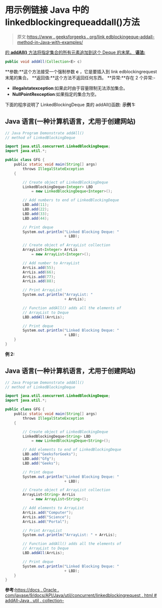 # 用示例链接 Java 中的 linkedblockingrequeaddall()方法

> 原文:[https://www . geeksforgeeks . org/link edblockingeque-addall-method-in-Java-with-examples/](https://www.geeksforgeeks.org/linkedblockingdeque-addall-method-in-java-with-examples/)

[的 **addAll()** 方法将指定集合的所有元素追加到这个 Deque 的末尾。
**语法:**](https://www.geeksforgeeks.org/linkedblockingdeque-in-java-with-examples/) 

```java
public void addAll(Collection<E> c)
```

**参数:**这个方法接受一个强制参数 **c** ，它是要插入到 link edblockingrequest 末尾的集合。
**返回值:**这个方法不返回任何东西。
**异常:**存在 2 个异常:-

*   **illegalstatexception**:如果此时由于容量限制无法添加集合。
*   **NullPointRexception**:如果指定的集合为空。

下面的程序说明了 LinkedBlockingDeque 类的 addAll()函数:
**示例 1:**

## Java 语言(一种计算机语言，尤用于创建网站)

```java
// Java Program Demonstrate addAll()
// method of LinkedBlockingDeque

import java.util.concurrent.LinkedBlockingDeque;
import java.util.*;

public class GFG {
    public static void main(String[] args)
        throws IllegalStateException
    {

        // Create object of LinkedBlockingDeque
        LinkedBlockingDeque<Integer> LBD
            = new LinkedBlockingDeque<Integer>();

        // Add numbers to end of LinkedBlockingDeque
        LBD.add(11);
        LBD.add(22);
        LBD.add(33);
        LBD.add(44);

        // Print deque
        System.out.println("Linked Blocking Deque: "
                           + LBD);

        // Create object of ArrayList collection
        ArrayList<Integer> ArrLis
            = new ArrayList<Integer>();

        // Add number to ArrayList
        ArrLis.add(55);
        ArrLis.add(66);
        ArrLis.add(77);
        ArrLis.add(88);

        // Print ArrayList
        System.out.println("ArrayList: "
                           + ArrLis);

        // Function addAll() adds all the elements of
        // ArrayList to Deque
        LBD.addAll(ArrLis);

        // Print deque
        System.out.println("Linked Blocking Deque: "
                           + LBD);
    }
}
```

**例 2:**

## Java 语言(一种计算机语言，尤用于创建网站)

```java
// Java Program Demonstrate addAll()
// method of LinkedBlockingDeque

import java.util.concurrent.LinkedBlockingDeque;
import java.util.*;

public class GFG {
    public static void main(String[] args)
        throws IllegalStateException
    {

        // Create object of LinkedBlockingDeque
        LinkedBlockingDeque<String> LBD
            = new LinkedBlockingDeque<String>();

        // Add elements to end of LinkedBlockingDeque
        LBD.add("GeeksforGeeks");
        LBD.add("Gfg");
        LBD.add("Geeks");

        // Print deque
        System.out.println("Linked Blocking Deque: "
                           + LBD);

        // Create object of ArrayList collection
        ArrayList<String> ArrLis
            = new ArrayList<String>();

        // Add elements to ArrayList
        ArrLis.add("Computer");
        ArrLis.add("Science");
        ArrLis.add("Portal");

        // Print ArrayList
        System.out.println("ArrayList: " + ArrLis);

        // Function addAll() adds all the elements of
        // ArrayList to Deque
        LBD.addAll(ArrLis);

        // Print deque
        System.out.println("Linked Blocking Deque: "
                           + LBD);
    }
}
```

**参考:**[https://docs . Oracle . com/javase/9/docs/API/Java/util/concurrent/linkedblockingrequest . html # addAll-Java . util . collection-](https://docs.oracle.com/javase/9/docs/api/java/util/concurrent/LinkedBlockingDeque.html#addAll-java.util.Collection-)